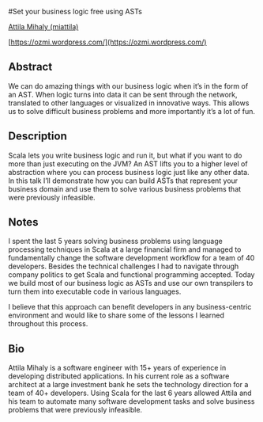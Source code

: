 #Set your business logic free using ASTs

[Attila Mihaly (miattila)](http://twitter.com/miattila)

[https://ozmi.wordpress.com/](https://ozmi.wordpress.com/)

## Abstract

We can do amazing things with our business logic when it’s in the form of an AST. When logic turns into data it can be sent through the network, translated to other languages or visualized in innovative ways. This allows us to solve difficult business problems and more importantly it’s a lot of fun.

## Description

Scala lets you write business logic and run it, but what if you want to do more than just executing on the JVM? An AST lifts you to a higher level of abstraction where you can process business logic just like any other data. In this talk I’ll demonstrate how you can build ASTs that represent your business domain and use them to solve various business problems that were previously infeasible.



## Notes

I spent the last 5 years solving business problems using language processing techniques in Scala at a large financial firm and managed to fundamentally change the software development workflow for a team of 40 developers. Besides the technical challenges I had to navigate through company politics to get Scala and functional programming accepted. Today we build most of our business logic as ASTs and use our own transpilers to turn them into executable code in various languages. 

I believe that this approach can benefit developers in any business-centric environment and would like to share some of the lessons I learned throughout this process.

## Bio
  
Attila Mihaly is a software engineer with 15+ years of experience in developing distributed applications. In his current role as a software architect at a large investment bank he sets the technology direction for a team of 40+ developers. Using Scala for the last 6 years allowed Attila and his team to automate many software development tasks and solve business problems that were previously infeasible. 
